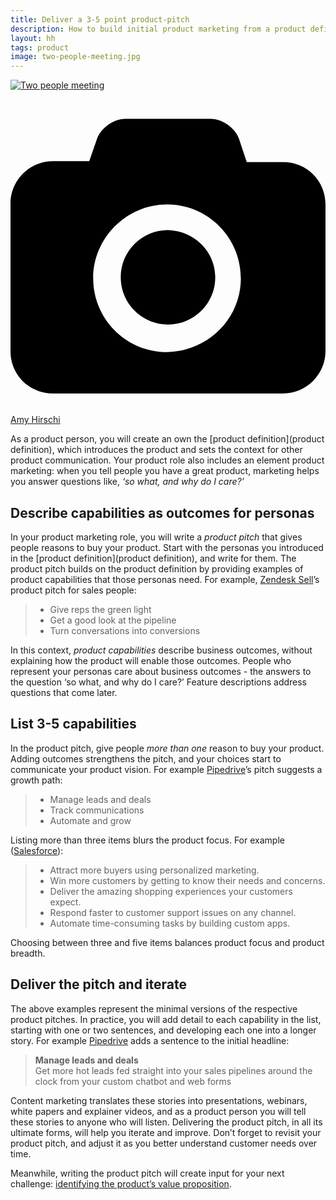 ```yaml
---
title: Deliver a 3-5 point product-pitch
description: How to build initial product marketing from a product definition
layout: hh
tags: product
image: two-people-meeting.jpg
---
```


<!-- 
1. So what, and why do I care?
2. Build on the product definition
3. Describe business outcomes for product personas
4. List 3-5 capabilities
5. Deliver the pitch and iterate
-->

[![Two people meeting](two-people-meeting.jpg)](https://unsplash.com/photos/W7aXY5F2pBo)

<a class="unsplash" href="https://unsplash.com/photos/W7aXY5F2pBo" rel="noopener noreferrer" title="Photo by Amy Hirschi"><span><svg xmlns="http://www.w3.org/2000/svg" viewBox="0 0 32 32"><title>unsplash-logo</title><path d="M20.8 18.1c0 2.7-2.2 4.8-4.8 4.8s-4.8-2.1-4.8-4.8c0-2.7 2.2-4.8 4.8-4.8 2.7.1 4.8 2.2 4.8 4.8zm11.2-7.4v14.9c0 2.3-1.9 4.3-4.3 4.3h-23.4c-2.4 0-4.3-1.9-4.3-4.3v-15c0-2.3 1.9-4.3 4.3-4.3h3.7l.8-2.3c.4-1.1 1.7-2 2.9-2h8.6c1.2 0 2.5.9 2.9 2l.8 2.4h3.7c2.4 0 4.3 1.9 4.3 4.3zm-8.6 7.5c0-4.1-3.3-7.5-7.5-7.5-4.1 0-7.5 3.4-7.5 7.5s3.3 7.5 7.5 7.5c4.2-.1 7.5-3.4 7.5-7.5z"></path></svg></span><span>Amy Hirschi</span></a>

As a product person, you will create an own the [product definition](product definition), which introduces the product and sets the context for other product communication.
Your product role also includes an element product marketing:
when you tell people you have a great product, marketing helps you answer questions like, _‘so what, and why do I care?’_

## Describe capabilities as outcomes for personas

In your product marketing role, you will write a _product pitch_ that gives people reasons to buy your product.
Start with the personas you introduced in the [product definition](product definition), and write for them.
The product pitch builds on the product definition by providing examples of product capabilities that those personas need.
For example, [Zendesk Sell](https://www.zendesk.com/sell/)’s product pitch for sales people:

> * Give reps the green light
> * Get a good look at the pipeline
> * Turn conversations into conversions

In this context, _product capabilities_ describe business outcomes, without explaining how the product will enable those outcomes.
People who represent your personas care about business outcomes - the answers to the question ‘so what, and why do I care?’
Feature descriptions address questions that come later.

## List 3-5 capabilities

In the product pitch, give people _more than one_ reason to buy your product.
Adding outcomes strengthens the pitch, and your choices start to communicate your product vision.
For example [Pipedrive](https://www.pipedrive.com/)’s pitch suggests a growth path:

> * Manage leads and deals
> * Track communications
> * Automate and grow

Listing more than three items blurs the product focus.
For example ([Salesforce](https://www.salesforce.com/products/what-is-salesforce/)):

> * Attract more buyers using personalized marketing.
> * Win more customers by getting to know their needs and concerns.
> * Deliver the amazing shopping experiences your customers expect.
> * Respond faster to customer support issues on any channel.
> * Automate time-consuming tasks by building custom apps.

Choosing between three and five items balances product focus and product breadth.

## Deliver the pitch and iterate

The above examples represent the minimal versions of the respective product pitches.
In practice, you will add detail to each capability in the list, starting with one or two sentences, and developing each one into a longer story.
For example [Pipedrive](https://www.pipedrive.com/) adds a sentence to the initial headline:

> **Manage leads and deals**  
> Get more hot leads fed straight into your sales pipelines around the clock from your custom chatbot and web forms

Content marketing translates these stories into presentations, webinars, white papers and explainer videos, and as a product person you will tell these stories to anyone who will listen.
Delivering the product pitch, in all its ultimate forms, will help you iterate and improve.
Don’t forget to revisit your product pitch, and adjust it as you better understand customer needs over time.

Meanwhile, writing the product pitch will create input for your next challenge: 
[identifying the product’s value proposition](value-proposition).

